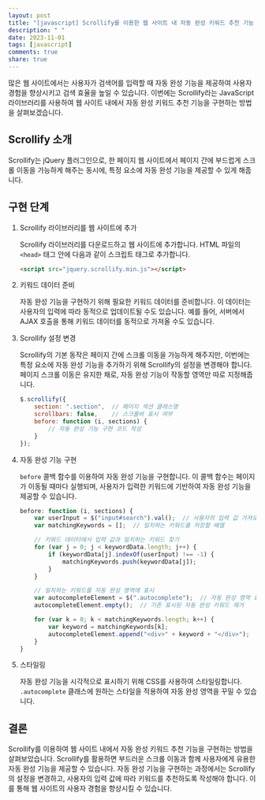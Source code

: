 ```yaml
---
layout: post
title: "[javascript] Scrollify를 이용한 웹 사이트 내 자동 완성 키워드 추천 기능 구현 방법"
description: " "
date: 2023-11-01
tags: [javascript]
comments: true
share: true
---
```


많은 웹 사이트에서는 사용자가 검색어를 입력할 때 자동 완성 기능을 제공하여 사용자 경험을 향상시키고 검색 효율을 높일 수 있습니다. 이번에는 Scrollify라는 JavaScript 라이브러리를 사용하여 웹 사이트 내에서 자동 완성 키워드 추천 기능을 구현하는 방법을 살펴보겠습니다.

## Scrollify 소개

Scrollify는 jQuery 플러그인으로, 한 페이지 웹 사이트에서 페이지 간에 부드럽게 스크롤 이동을 가능하게 해주는 동시에, 특정 요소에 자동 완성 기능을 제공할 수 있게 해줍니다.

## 구현 단계

1. Scrollify 라이브러리를 웹 사이트에 추가

    Scrollify 라이브러리를 다운로드하고 웹 사이트에 추가합니다. HTML 파일의 `<head>` 태그 안에 다음과 같이 스크립트 태그로 추가합니다.

    ```html
    <script src="jquery.scrollify.min.js"></script>
    ```

2. 키워드 데이터 준비

    자동 완성 기능을 구현하기 위해 필요한 키워드 데이터를 준비합니다. 이 데이터는 사용자의 입력에 따라 동적으로 업데이트될 수도 있습니다. 예를 들어, 서버에서 AJAX 호출을 통해 키워드 데이터를 동적으로 가져올 수도 있습니다.

3. Scrollify 설정 변경

    Scrollify의 기본 동작은 페이지 간에 스크롤 이동을 가능하게 해주지만, 이번에는 특정 요소에 자동 완성 기능을 추가하기 위해 Scrollify의 설정을 변경해야 합니다. 페이지 스크롤 이동은 유지한 채로, 자동 완성 기능이 작동할 영역만 따로 지정해줍니다.

    ```javascript
    $.scrollify({
        section: ".section",  // 페이지 섹션 클래스명
        scrollbars: false,    // 스크롤바 표시 여부
        before: function (i, sections) {
            // 자동 완성 기능 구현 코드 작성
        }
    });
    ```

4. 자동 완성 기능 구현

    `before` 콜백 함수를 이용하여 자동 완성 기능을 구현합니다. 이 콜백 함수는 페이지가 이동될 때마다 실행되며, 사용자가 입력한 키워드에 기반하여 자동 완성 기능을 제공할 수 있습니다.

    ```javascript
    before: function (i, sections) {
        var userInput = $("input#search").val();  // 사용자의 입력 값 가져오기
        var matchingKeywords = [];  // 일치하는 키워드를 저장할 배열

        // 키워드 데이터에서 입력 값과 일치하는 키워드 찾기
        for (var j = 0; j < keywordData.length; j++) {
            if (keywordData[j].indexOf(userInput) !== -1) {
                matchingKeywords.push(keywordData[j]);
            }
        }

        // 일치하는 키워드를 자동 완성 영역에 표시
        var autocompleteElement = $(".autocomplete");  // 자동 완성 영역 요소 선택
        autocompleteElement.empty();  // 기존 표시된 자동 완성 키워드 제거

        for (var k = 0; k < matchingKeywords.length; k++) {
            var keyword = matchingKeywords[k];
            autocompleteElement.append("<div>" + keyword + "</div>");  // 자동 완성 키워드 추가
        }
    }
    ```

5. 스타일링

    자동 완성 기능을 시각적으로 표시하기 위해 CSS를 사용하여 스타일링합니다. `.autocomplete` 클래스에 원하는 스타일을 적용하여 자동 완성 영역을 꾸밀 수 있습니다.

## 결론

Scrollify를 이용하여 웹 사이트 내에서 자동 완성 키워드 추천 기능을 구현하는 방법을 살펴보았습니다. Scrollify를 활용하면 부드러운 스크롤 이동과 함께 사용자에게 유용한 자동 완성 기능을 제공할 수 있습니다. 자동 완성 기능을 구현하는 과정에서는 Scrollify의 설정을 변경하고, 사용자의 입력 값에 따라 키워드를 추천하도록 작성해야 합니다. 이를 통해 웹 사이트의 사용자 경험을 향상시킬 수 있습니다.